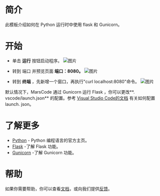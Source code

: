 # 简介
此模板介绍如何在 Python 运行时中使用 flask 和 Gunicorn。
# 开始
* 单击 **运行** 按钮启动程序。
![图片](https://p9-arcosite.byteimg.com/tos-cn-i-goo7wpa0wc/8361ef238a314657980a552ac174c956~tplv-goo7wpa0wc-image.image)

* 转到 端口 并预览页面 **端口：8080。**
![图片](https://p9-arcosite.byteimg.com/tos-cn-i-goo7wpa0wc/d70ab4d3610a449ca0f7126c8652f7f4~tplv-goo7wpa0wc-image.image)
* 转到 **终端** ，先新增一个窗口，再执行"curl localhost:8080"命令。
![图片](https://p9-arcosite.byteimg.com/tos-cn-i-goo7wpa0wc/e4138824320f44eeb56050be1cc92bac~tplv-goo7wpa0wc-image.image)

默认情况下，MarsCode 通过 Gunicorn 运行 Flask ，你可以更改**. vscode/launch.json** 的配置。参考 [Visual Studio Code的文档](https://code.visualstudio.com/docs/editor/debugging) 有关如何配置 launch. json。
# 了解更多
- [Python](https://www.python.org/) - Python 编程语言的官方主页。
- [Flask](https://flask.palletsprojects.com/en/3.0.x/) -了解 Flask 功能。
- [Gunicorn](https://gunicorn.org/) -了解 Gunicorn 功能。
# 帮助
如果你需要帮助，你可以查看[文档](https://docs.marscode.cn/)，或向我们提供[反馈](https://juejin.cn/pin/club/7359094304150650889?utm_source=doc&utm_medium=marscode)。

